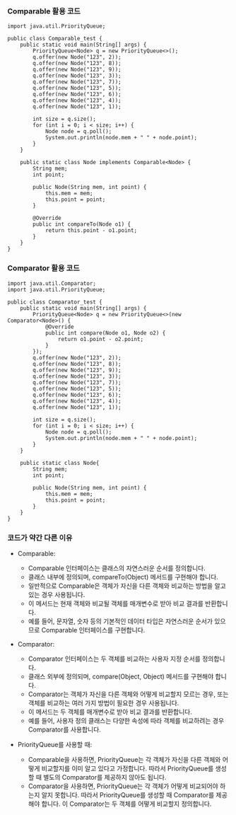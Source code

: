 ### Comparable 활용 코드
```
import java.util.PriorityQueue;

public class Comparable_test {
    public static void main(String[] args) {
        PriorityQueue<Node> q = new PriorityQueue<>();
        q.offer(new Node("123", 2));
        q.offer(new Node("123", 8));
        q.offer(new Node("123", 9));
        q.offer(new Node("123", 3));
        q.offer(new Node("123", 7));
        q.offer(new Node("123", 5));
        q.offer(new Node("123", 6));
        q.offer(new Node("123", 4));
        q.offer(new Node("123", 1));

        int size = q.size();
        for (int i = 0; i < size; i++) {
            Node node = q.poll();
            System.out.println(node.mem + " " + node.point);
        }
    }

    public static class Node implements Comparable<Node> {
        String mem;
        int point;

        public Node(String mem, int point) {
            this.mem = mem;
            this.point = point;
        }

        @Override
        public int compareTo(Node o1) {
            return this.point - o1.point;
        }
    }
}

```

### Comparator 활용 코드
```
import java.util.Comparator;
import java.util.PriorityQueue;

public class Comparator_test {
    public static void main(String[] args) {
        PriorityQueue<Node> q = new PriorityQueue<>(new Comparator<Node>() {
            @Override
            public int compare(Node o1, Node o2) {
                return o1.point - o2.point;
            }
        });
        q.offer(new Node("123", 2));
        q.offer(new Node("123", 8));
        q.offer(new Node("123", 9));
        q.offer(new Node("123", 3));
        q.offer(new Node("123", 7));
        q.offer(new Node("123", 5));
        q.offer(new Node("123", 6));
        q.offer(new Node("123", 4));
        q.offer(new Node("123", 1));

        int size = q.size();
        for (int i = 0; i < size; i++) {
            Node node = q.poll();
            System.out.println(node.mem + " " + node.point);
        }
    }

    public static class Node{
        String mem;
        int point;

        public Node(String mem, int point) {
            this.mem = mem;
            this.point = point;
        }
    }
}

```

### 코드가 약간 다른 이유
- Comparable:
  - Comparable 인터페이스는 클래스의 자연스러운 순서를 정의합니다.
  - 클래스 내부에 정의되며, compareTo(Object) 메서드를 구현해야 합니다.
  - 일반적으로 Comparable은 객체가 자신을 다른 객체와 비교하는 방법을 알고 있는 경우 사용됩니다.
  - 이 메서드는 현재 객체와 비교될 객체를 매개변수로 받아 비교 결과를 반환합니다.
  - 예를 들어, 문자열, 숫자 등의 기본적인 데이터 타입은 자연스러운 순서가 있으므로 Comparable 인터페이스를 구현합니다.

- Comparator:
  - Comparator 인터페이스는 두 객체를 비교하는 사용자 지정 순서를 정의합니다.
  - 클래스 외부에 정의되며, compare(Object, Object) 메서드를 구현해야 합니다.
  - Comparator는 객체가 자신을 다른 객체와 어떻게 비교할지 모르는 경우, 또는 객체를 비교하는 여러 가지 방법이 필요한 경우 사용됩니다.
  - 이 메서드는 두 객체를 매개변수로 받아 비교 결과를 반환합니다.
  - 예를 들어, 사용자 정의 클래스는 다양한 속성에 따라 객체를 비교하려는 경우 Comparator를 사용합니다.

- PriorityQueue를 사용할 때:
  - Comparable을 사용하면, PriorityQueue는 각 객체가 자신을 다른 객체와 어떻게 비교할지를 이미 알고 있다고 가정합니다. 따라서 PriorityQueue를 생성할 때 별도의 Comparator를 제공하지 않아도 됩니다.
  - Comparator을 사용하면, PriorityQueue는 각 객체가 어떻게 비교되어야 하는지 알지 못합니다. 따라서 PriorityQueue를 생성할 때 Comparator를 제공해야 합니다. 이 Comparator는 두 객체를 어떻게 비교할지 정의합니다.
